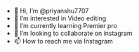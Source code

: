 - 👋 Hi, I’m @priyanshu7707
- 👀 I’m interested in Video editing
- 🌱 I’m currently learning Premier pro
- 💞️ I’m looking to collaborate on instagram
- 📫 How to reach me via Instagram

<!---
priyanshu7707/priyanshu7707 is a ✨ special ✨ repository because its `README.md` (this file) appears on your GitHub profile.
You can click the Preview link to take a look at your changes.
--->
